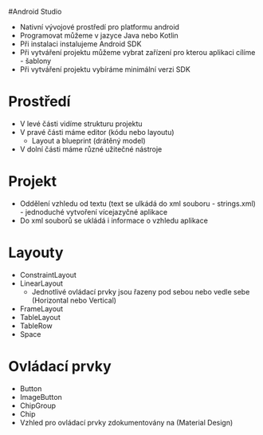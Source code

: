 #Android Studio
* Nativní vývojové prostředí pro platformu android
* Programovat můžeme v jazyce Java nebo Kotlin
* Při instalaci instalujeme Android SDK
* Při vytváření projektu můžeme vybrat zařízení pro kterou aplikaci cílíme - šablony
* Při vytváření projektu vybíráme minimální verzi SDK
# Prostředí
* V levé části vidíme strukturu projektu
* V pravé části máme editor (kódu nebo layoutu)
  * Layout a blueprint (drátěný model)
* V dolní části máme různé užitečné nástroje
# Projekt
* Oddělení vzhledu od textu (text se ulkádá do xml souboru - strings.xml) - jednoduché vytvoření vícejazyčné aplikace
* Do xml souborů se ukládá i informace o vzhledu aplikace
# Layouty
* ConstraintLayout
* LinearLayout
  * Jednotlivé ovládací prvky jsou řazeny pod sebou nebo vedle sebe (Horizontal nebo Vertical)
* FrameLayout
* TableLayout
* TableRow
* Space
# Ovládací prvky
* Button
* ImageButton
* ChipGroup
* Chip
* Vzhled pro ovládací prvky zdokumentovány na (Material Design)

